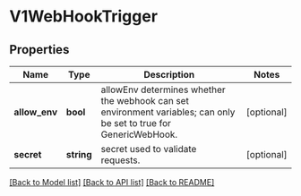 # V1WebHookTrigger

## Properties
Name | Type | Description | Notes
------------ | ------------- | ------------- | -------------
**allow_env** | **bool** | allowEnv determines whether the webhook can set environment variables; can only be set to true for GenericWebHook. | [optional] 
**secret** | **string** | secret used to validate requests. | [optional] 

[[Back to Model list]](../README.md#documentation-for-models) [[Back to API list]](../README.md#documentation-for-api-endpoints) [[Back to README]](../README.md)


